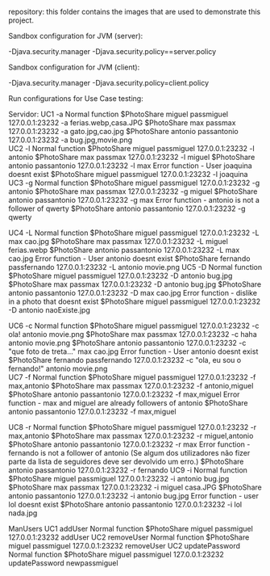 repository: this folder contains the images that are used to demonstrate this project. 

Sandbox configuration for JVM (server):

-Djava.security.manager -Djava.security.policy==server.policy

Sandbox configuration for JVM (client):

-Djava.security.manager -Djava.security.policy=client.policy

Run configurations for Use Case testing:

Servidor:
UC1 -a
	Normal function
		$PhotoShare miguel passmiguel 127.0.0.1:23232 -a ferias.webp,casa.JPG
		$PhotoShare max passmax 127.0.0.1:23232 -a gato.jpg,cao.jpg
		$PhotoShare antonio passantonio 127.0.0.1:23232 -a bug.jpg,movie.png		
UC2 -l
	Normal function
		$PhotoShare miguel passmiguel 127.0.0.1:23232 -l antonio
		$PhotoShare max passmax 127.0.0.1:23232 -l miguel
		$PhotoShare antonio passantonio 127.0.0.1:23232 -l max
	Error function - User joaquina doesnt exist
		$PhotoShare miguel passmiguel 127.0.0.1:23232 -l joaquina	
UC3 -g
	Normal function
		$PhotoShare miguel passmiguel 127.0.0.1:23232 -g antonio
		$PhotoShare max passmax 127.0.0.1:23232 -g miguel
		$PhotoShare antonio passantonio 127.0.0.1:23232 -g max
	Error function - antonio is not a follower of qwerty
		$PhotoShare antonio passantonio 127.0.0.1:23232 -g qwerty

UC4 -L
	Normal function
		$PhotoShare miguel passmiguel 127.0.0.1:23232 -L max cao.jpg
		$PhotoShare max passmax 127.0.0.1:23232 -L miguel ferias.webp
		$PhotoShare antonio passantonio 127.0.0.1:23232 -L max cao.jpg
	Error function - User antonio doesnt exist
		$PhotoShare fernando passfernando 127.0.0.1:23232 -L antonio movie.png
UC5 -D
	Normal function
		$PhotoShare miguel passmiguel 127.0.0.1:23232 -D antonio bug.jpg
		$PhotoShare max passmax 127.0.0.1:23232 -D antonio bug.jpg
		$PhotoShare antonio passantonio 127.0.0.1:23232 -D max cao.jpg
	Error function - dislike in a photo that doesnt exist
		$PhotoShare miguel passmiguel 127.0.0.1:23232 -D antonio naoExiste.jpg
		
UC6 -c
	Normal function
		$PhotoShare miguel passmiguel 127.0.0.1:23232 -c ola! antonio movie.png
		$PhotoShare max passmax 127.0.0.1:23232 -c haha antonio movie.png
		$PhotoShare antonio passantonio 127.0.0.1:23232 -c "que foto de treta..." max cao.jpg
	Error function - User antonio doesnt exist
		$PhotoShare fernando passfernando 127.0.0.1:23232 -c "ola, eu sou o fernando!" antonio movie.png				
UC7 -f
	Normal function
		$PhotoShare miguel passmiguel 127.0.0.1:23232 -f max,antonio
		$PhotoShare max passmax 127.0.0.1:23232 -f antonio,miguel
		$PhotoShare antonio passantonio 127.0.0.1:23232 -f max,miguel
	Error function - max and miguel are already followers of antonio
		$PhotoShare antonio passantonio 127.0.0.1:23232 -f max,miguel
	
UC8 -r
	Normal function
		$PhotoShare miguel passmiguel 127.0.0.1:23232 -r max,antonio
		$PhotoShare max passmax 127.0.0.1:23232 -r miguel,antonio
		$PhotoShare antonio passantonio 127.0.0.1:23232 -r max
	Error function - fernando is not a follower of antonio (Se algum dos utilizadores não fizer parte da lista de seguidores deve ser devolvido um erro.)
		$PhotoShare antonio passantonio 127.0.0.1:23232 -r fernando
UC9 -i 
	Normal function
		$PhotoShare miguel passmiguel 127.0.0.1:23232 -i antonio bug.jpg
		$PhotoShare max passmax 127.0.0.1:23232 -i miguel casa.JPG
		$PhotoShare antonio passantonio 127.0.0.1:23232 -i antonio bug.jpg
	Error function - user lol doesnt exist
		$PhotoShare antonio passantonio 127.0.0.1:23232 -i lol nada.jpg

ManUsers
UC1 addUser
	Normal function
		$PhotoShare miguel passmiguel 127.0.0.1:23232 addUser
UC2 removeUser
	Normal function
		$PhotoShare miguel passmiguel 127.0.0.1:23232 removeUser
UC2 updatePassword
	Normal function
		$PhotoShare miguel passmiguel 127.0.0.1:23232 updatePassword newpassmiguel
